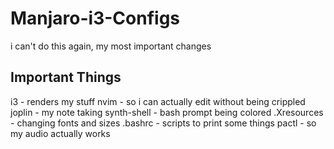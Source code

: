 # Manjaro-i3-Configs
i can't do this again, my most important changes

## Important Things
i3 - renders my stuff
nvim - so i can actually edit without being crippled
joplin - my note taking
synth-shell - bash prompt being colored
.Xresources - changing fonts and sizes
.bashrc - scripts to print some things
pactl - so my audio actually works
